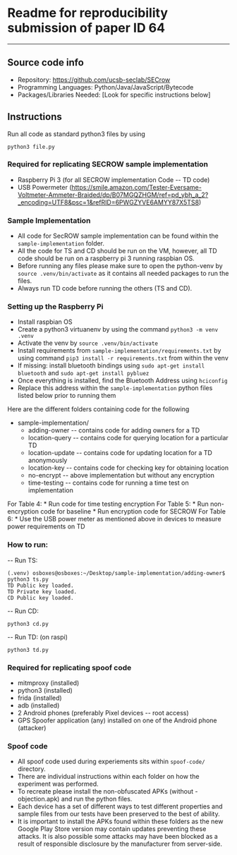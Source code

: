 # Readme for reproducibility submission of paper ID 64
_______

## Source code info
* Repository: https://github.com/ucsb-seclab/SECrow
* Programming Languages: Python/Java/JavaScript/Bytecode 
* Packages/Libraries Needed: [Look for specific instructions below]


## Instructions

Run all code as standard python3 files by using

```
python3 file.py
```

### Required for replicating SECROW sample implementation
- Raspberry Pi 3 (for all SECROW implementation Code -- TD code)
- USB Powermeter (https://smile.amazon.com/Tester-Eversame-Voltmeter-Ammeter-Braided/dp/B07MGQZHGM/ref=pd_ybh_a_2?_encoding=UTF8&psc=1&refRID=6PWGZYVE6AMYY87X5TS8)

### Sample Implementation
- All code for SecROW sample implementation can be found within the `sample-implementation` folder. 
- All the code for TS and CD should be run on the VM, however, all TD code should be run on a raspberry pi 3 running raspbian OS. 
- Before running any files please make sure to open the python-venv by `source .venv/bin/activate` as it contains all needed packages to run the files.
- Always run TD code before running the others (TS and CD).

### Setting up the Raspberry Pi
- Install raspbian OS 
- Create a python3 virtuanenv by using the command `python3 -m venv .venv`
- Activate the venv by `source .venv/bin/activate`
- Install requirements from `sample-implementation/requirements.txt` by using command `pip3 install -r requirements.txt` from within the venv
- If missing: install bluetooth bindings using `sudo apt-get install bluetooth` and `sudo apt-get install pybluez`
- Once everything is installed, find the Bluetooth Address using `hciconfig`
- Replace this address within the `sample-implementation` python files listed below prior to running them


Here are the different folders containing code for the following 

* sample-implementation/
	* adding-owner -- contains code for adding owners for a TD
	* location-query -- contains code for querying location for a particular TD
	* location-update -- contains code for updating location for a TD anonymously
	* location-key -- contains code for checking key for obtaining location
	* no-encrypt -- above implementation but without any encryption
	* time-testing -- contains code for running a time test on implementation

For Table 4:
	* Run code for time testing encryption
For Table 5:
	* Run non-encryption code for baseline
	* Run encryption code for SECROW
For Table 6:
	* Use the USB power meter as mentioned above in devices to measure power requirements on TD

### How to run:
-- Run TS:
```
(.venv) osboxes@osboxes:~/Desktop/sample-implementation/adding-owner$ python3 ts.py 
TD Public key loaded.
TD Private key loaded.
CD Public key loaded.
```

-- Run CD:
```
python3 cd.py
```

-- Run TD: (on raspi)
```
python3 td.py
```


### Required for replicating spoof code
- mitmproxy (installed)
- python3 (installed)
- frida (installed)
- adb (installed)
- 2 Android phones (preferably Pixel devices -- root access)
- GPS Spoofer application (any) installed on one of the Android phone (attacker)

### Spoof code 
- All spoof code used during experiements sits within `spoof-code/` directory.
- There are individual instructions within each folder on how the experiment was performed.
- To recreate please install the non-obfuscated APKs (without -objection.apk) and run the python files. 
- Each device has a set of different ways to test different properties and sample files from our tests have been preserved to the best of ability.
- It is important to install the APKs found within  these folders as the new Google Play Store version may contain updates preventing these attacks. It is also possible some attacks may have been blocked as a result of responsible disclosure by the manufacturer from server-side. 



